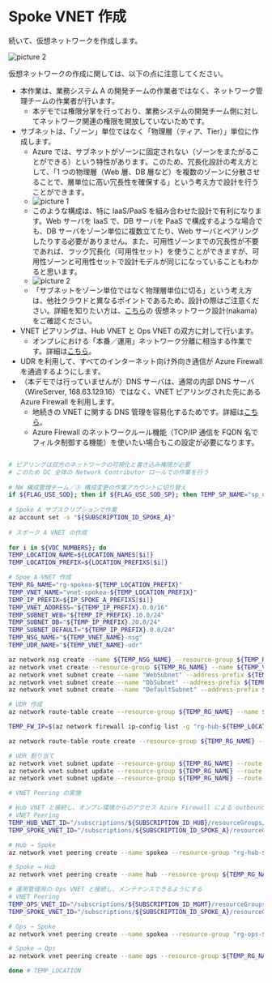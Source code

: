 # Spoke VNET 作成

続いて、仮想ネットワークを作成します。

![picture 2](./images/c59a762c57b7b2409724007b75062726bfef131f08ec6adcbc90ce609b41e95f.png)  

仮想ネットワークの作成に関しては、以下の点に注意してください。

- 本作業は、業務システム A の開発チームの作業者ではなく、ネットワーク管理チームの作業者が行います。
  - 本デモでは権限分掌を行っており、業務システムの開発チーム側に対してネットワーク関連の権限を開放していないためです。
- サブネットは、「ゾーン」単位ではなく「物理層（ティア、Tier）」単位に作成します。
  - Azure では、サブネットがゾーンに固定されない（ゾーンをまたがることができる）という特性があります。このため、冗長化設計の考え方として、「1 つの物理層（Web 層、DB 層など）を複数のゾーンに分散させることで、層単位に高い冗長性を確保する」という考え方で設計を行うことができます。
  - ![picture 1](./images/07957683d95c4a579930ff78e98f4062e22df5689a9f805e2fba8b296265b30b.png)  
  - このような構成は、特に IaaS/PaaS を組み合わせた設計で有利になります。Web サーバを IaaS で、DB サーバを PaaS で構成するような場合でも、DB サーバをゾーン単位に複数立てたり、Web サーバとペアリングしたりする必要がありません。また、可用性ゾーンまでの冗長性が不要であれば、ラック冗長化（可用性セット）を使うことができますが、可用性ゾーンと可用性セットで設計モデルが同じになっていることもわかると思います。
  - ![picture 2](./images/33aaa06663fb870ed0cb5854314f394b91bf358cd2dceae37fab2c54351c7518.png)  
  - 「サブネットをゾーン単位ではなく物理層単位に切る」という考え方は、他社クラウドと異なるポイントであるため、設計の際はご注意ください。詳細を知りたい方は、[こちら](https://github.com/Azure/jp-techdocs)の	仮想ネットワーク設計(nakama)をご確認ください。
- VNET ピアリングは、Hub VNET と Ops VNET の双方に対して行います。
  - オンプレにおける「本番／運用」ネットワーク分離に相当する作業です。詳細は[こちら](/02.%E7%AE%A1%E7%90%86%E3%82%B5%E3%83%96%E3%82%B9%E3%82%AF%E3%83%AA%E3%83%97%E3%82%B7%E3%83%A7%E3%83%B3%E3%81%AE%E4%BD%9C%E6%88%90/02_01_OpsVNET%E4%BD%9C%E6%88%90.md)。
- UDR を利用して、すべてのインターネット向け外向き通信が Azure Firewall を通過するようにします。
- （本デモでは行っていませんが）DNS サーバは、通常の内部 DNS サーバ（WireServer, 168.63.129.16）ではなく、VNET ピアリングされた先にある Azure Firewall を利用します。
  - 地続きの VNET に関する DNS 管理を容易化するためです。詳細は[こちら](/04.%E7%AE%A1%E7%90%86%E5%9F%BA%E7%9B%A4%E3%81%AE%E6%A7%8B%E6%88%90%E8%A8%AD%E5%AE%9A/04_03_PrivateDNSZones%E3%81%AE%E4%BD%9C%E6%88%90.md)。
  - Azure Firewall のネットワークルール機能（TCP/IP 通信を FQDN 名でフィルタ制御する機能）を使いたい場合もこの設定が必要になります。

```bash

# ピアリングは双方のネットワークの可視化と書き込み権限が必要
# このため DC 全体の Network Contributor ロールでの作業を行う
 
# NW 構成管理チーム／③ 構成変更の作業アカウントに切り替え
if ${FLAG_USE_SOD}; then if ${FLAG_USE_SOD_SP}; then TEMP_SP_NAME="sp_nw_change"; az login --service-principal --username ${SP_APP_IDS[${TEMP_SP_NAME}]} --password ${SP_PWDS[${TEMP_SP_NAME}]} --tenant ${PRIMARY_DOMAIN_NAME} --allow-no-subscriptions; else az account clear; az login -u "user_nw_change@${PRIMARY_DOMAIN_NAME}" -p "${ADMIN_PASSWORD}"; fi; fi
 
# Spoke A サブスクリプションで作業
az account set -s "${SUBSCRIPTION_ID_SPOKE_A}"
 
# スポーク A VNET の作成
 
for i in ${VDC_NUMBERS}; do
TEMP_LOCATION_NAME=${LOCATION_NAMES[$i]}
TEMP_LOCATION_PREFIX=${LOCATION_PREFIXS[$i]}

# Spoe A VNET 作成
TEMP_RG_NAME="rg-spokea-${TEMP_LOCATION_PREFIX}"
TEMP_VNET_NAME="vnet-spokea-${TEMP_LOCATION_PREFIX}"
TEMP_IP_PREFIX=${IP_SPOKE_A_PREFIXS[$i]}
TEMP_VNET_ADDRESS="${TEMP_IP_PREFIX}.0.0/16"
TEMP_SUBNET_WEB="${TEMP_IP_PREFIX}.10.0/24"
TEMP_SUBNET_DB="${TEMP_IP_PREFIX}.20.0/24"
TEMP_SUBNET_DEFAULT="${TEMP_IP_PREFIX}.0.0/24"
TEMP_NSG_NAME="${TEMP_VNET_NAME}-nsg"
TEMP_UDR_NAME="${TEMP_VNET_NAME}-udr"

az network nsg create --name ${TEMP_NSG_NAME} --resource-group ${TEMP_RG_NAME}
az network vnet create --resource-group ${TEMP_RG_NAME} --name ${TEMP_VNET_NAME} --address-prefixes ${TEMP_VNET_ADDRESS}
az network vnet subnet create --name "WebSubnet" --address-prefix ${TEMP_SUBNET_WEB} --resource-group ${TEMP_RG_NAME} --vnet-name ${TEMP_VNET_NAME} --nsg ${TEMP_NSG_NAME}
az network vnet subnet create --name "DbSubnet" --address-prefix ${TEMP_SUBNET_DB} --resource-group ${TEMP_RG_NAME} --vnet-name ${TEMP_VNET_NAME} --nsg ${TEMP_NSG_NAME}
az network vnet subnet create --name "DefaultSubnet" --address-prefix ${TEMP_SUBNET_DEFAULT} --resource-group ${TEMP_RG_NAME} --vnet-name ${TEMP_VNET_NAME} --nsg ${TEMP_NSG_NAME}

# UDR 作成
az network route-table create --resource-group ${TEMP_RG_NAME} --name ${TEMP_UDR_NAME}

TEMP_FW_IP=$(az network firewall ip-config list -g "rg-hub-${TEMP_LOCATION_PREFIX}" -f "fw-hub-${TEMP_LOCATION_PREFIX}" --subscription "${SUBSCRIPTION_NAME_HUB}" --query "[0].privateIpAddress" --output tsv)

az network route-table route create --resource-group ${TEMP_RG_NAME} --name default --route-table-name ${TEMP_UDR_NAME} --address-prefix 0.0.0.0/0 --next-hop-type VirtualAppliance --next-hop-ip-address ${TEMP_FW_IP}

# UDR 割り当て
az network vnet subnet update --resource-group ${TEMP_RG_NAME} --route-table ${TEMP_UDR_NAME} --ids $(az network vnet subnet show --resource-group ${TEMP_RG_NAME} --vnet-name $TEMP_VNET_NAME --name "WebSubnet" --query id -o tsv)
az network vnet subnet update --resource-group ${TEMP_RG_NAME} --route-table ${TEMP_UDR_NAME} --ids $(az network vnet subnet show --resource-group ${TEMP_RG_NAME} --vnet-name $TEMP_VNET_NAME --name "DbSubnet" --query id -o tsv)
az network vnet subnet update --resource-group ${TEMP_RG_NAME} --route-table ${TEMP_UDR_NAME} --ids $(az network vnet subnet show --resource-group ${TEMP_RG_NAME} --vnet-name $TEMP_VNET_NAME --name "DefaultSubnet" --query id -o tsv)

# VNET Peering の実施

# Hub VNET と接続し、オンプレ環境からのアクセス Azure Firewall による outbound アクセスができるようにする
# VNET Peering
TEMP_HUB_VNET_ID="/subscriptions/${SUBSCRIPTION_ID_HUB}/resourceGroups/rg-hub-${TEMP_LOCATION_PREFIX}/providers/Microsoft.Network/virtualNetworks/vnet-hub-${TEMP_LOCATION_PREFIX}"
TEMP_SPOKE_VNET_ID="/subscriptions/${SUBSCRIPTION_ID_SPOKE_A}/resourceGroups/${TEMP_RG_NAME}/providers/Microsoft.Network/virtualNetworks/${TEMP_VNET_NAME}"

# Hub → Spoke
az network vnet peering create --name spokea --resource-group "rg-hub-${TEMP_LOCATION_PREFIX}" --vnet-name "vnet-hub-${TEMP_LOCATION_PREFIX}" --remote-vnet $TEMP_SPOKE_VNET_ID --allow-vnet-access --subscription "${SUBSCRIPTION_NAME_HUB}"

# Spoke → Hub
az network vnet peering create --name hub --resource-group ${TEMP_RG_NAME} --vnet-name ${TEMP_VNET_NAME} --remote-vnet $TEMP_HUB_VNET_ID --allow-vnet-access --subscription "${SUBSCRIPTION_NAME_SPOKE_A}"

# 運用管理用の Ops VNET と接続し、メンテナンスできるようにする
# VNET Peering
TEMP_OPS_VNET_ID="/subscriptions/${SUBSCRIPTION_ID_MGMT}/resourceGroups/rg-ops-${TEMP_LOCATION_PREFIX}/providers/Microsoft.Network/virtualNetworks/vnet-ops-${TEMP_LOCATION_PREFIX}"
TEMP_SPOKE_VNET_ID="/subscriptions/${SUBSCRIPTION_ID_SPOKE_A}/resourceGroups/${TEMP_RG_NAME}/providers/Microsoft.Network/virtualNetworks/${TEMP_VNET_NAME}"

# Ops → Spoke
az network vnet peering create --name spokea --resource-group "rg-ops-${TEMP_LOCATION_PREFIX}" --vnet-name "vnet-ops-${TEMP_LOCATION_PREFIX}" --remote-vnet $TEMP_SPOKE_VNET_ID --allow-vnet-access --subscription "${SUBSCRIPTION_NAME_MGMT}"

# Spoke → Ops
az network vnet peering create --name ops --resource-group ${TEMP_RG_NAME} --vnet-name ${TEMP_VNET_NAME} --remote-vnet $TEMP_OPS_VNET_ID --allow-vnet-access --subscription "${SUBSCRIPTION_NAME_SPOKE_A}"

done # TEMP_LOCATION

```
